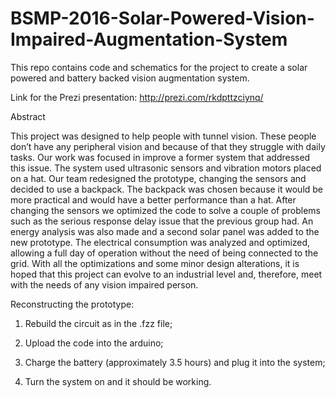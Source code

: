 # BSMP-2016-Solar-Powered-Vision-Impaired-Augmentation-System
This repo contains code and schematics for the project to create a solar powered and battery backed vision augmentation system.

Link for the Prezi presentation: http://prezi.com/rkdpttzciynq/

Abstract

This project was designed to help people with tunnel vision. These people don’t have any peripheral vision and because of that they struggle with daily tasks. Our work was focused in improve a former system that addressed this issue. The system used ultrasonic sensors and vibration motors placed on a hat. Our team redesigned the prototype, changing the sensors and decided to use a backpack. The backpack was chosen because it would be more practical and would have a better performance than a hat. After changing the sensors we optimized the code to solve a couple of problems such as the serious response delay issue that the previous group had. An energy analysis was also made and a second solar panel was added to the new prototype. The electrical consumption was analyzed and optimized, allowing a full day of operation without the need of being connected to the grid. With all the optimizations and some minor design alterations, it is hoped that this project can evolve to an industrial level and, therefore, meet with the needs of any vision impaired person.

Reconstructing the prototype:

1) Rebuild the circuit as in the .fzz file;

2) Upload the code into the arduino;

3) Charge the battery (approximately 3.5 hours) and plug it into the system;

4) Turn the system on and it should be working.

